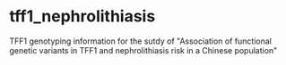 # tff1_nephrolithiasis
TFF1 genotyping information for the sutdy of "Association of functional genetic variants in TFF1 and nephrolithiasis risk in a Chinese population"
